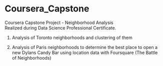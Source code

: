 # Coursera_Capstone
Coursera Capstone Project - Neighborhood Analysis  
Realized during Data Science Professional Certificate.

1. Analysis of Toronto neighborhoods and clustering of them 

2. Analysis of Paris neighborhoods to determine the best place to open a new Dylans Candy Bar using location data with Foursquare (The Battle of Neighborhoods)


